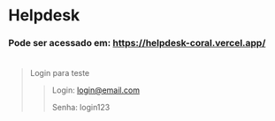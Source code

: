 # Helpdesk

### Pode ser acessado em: https://helpdesk-coral.vercel.app/ <br><br>
> Login para teste
>> Login: login@email.com <p>
>> Senha: login123
